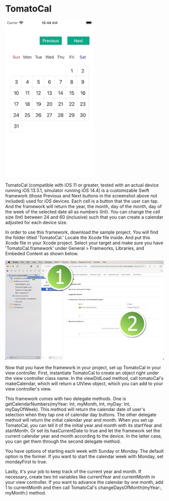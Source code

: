 # TomatoCal

![](Screenshots/Screenshot_001.jpg)

TomatoCal (compatible with iOS 11 or greater, tested with an actual device running iOS 13.3.1, simulator running iOS 14.4) is a customizable Swift framework (those Previous and Next buttons in the screenshot above not included) used for iOS devices.  Each cell is a button that the user can tap.  And the framework will return the year, the month, day of the month, day of the week of the selected date all as numbers (Int).  You can change the cell size (Int) between 24 and 60 (inclusive) such that you can create a calendar adjusted for each device size.

In order to use this framework, download the sample project.  You will find the folder titled 'TomatoCal.'  Locate the Xcode file inside.  And put this Xcode file in your Xcode project.  Select your target and make sure you have 'TomatoCal.framework' under General > Framworks, Libraries, and Embeded Content as shown below.

![](Screenshots/Screenshot_002.jpg)

Now that you have the framework in your project, set up TomatoCal in your view controller.  First, instantiate TomatoCal to create an object right under the view controller class name.  In the viewDidLoad method, call tomatoCal's makeCalendar, which will return a UIView object, which you can add to your view controller's view.

This framework comes with two delegate methods.  One is getCalendarNumbers(myYear: Int, myMonth, Int, myDay: Int, myDayOfWeek).  This method will return the calendar date of user's selection when they tap one of calendar day buttons.  The other delegate method will return the initial calendar year and month.  When you set up TomatoCal, you can tell it of the initial year and month with its startYear and startMonth.  Or set its hasCurrentDate to true and let the framework set the current calendar year and month according to the device.  In the latter case, you can get them through the second delegate method.

You have options of starting each week with Sunday or Monday.  The default option is the former.  If you want to start the calendar week with Monday, set mondayFirst to true.

Lastly, it's your job to keep track of the current year and month.  If necessary, create two Int variables like currentYear and currentMonth in your view controller.  If you want to advance the calendar by one month, add 1 to currentMonth and then call TomatoCal's changeDaysOfMonth(myYear:, myMonth:) method.
